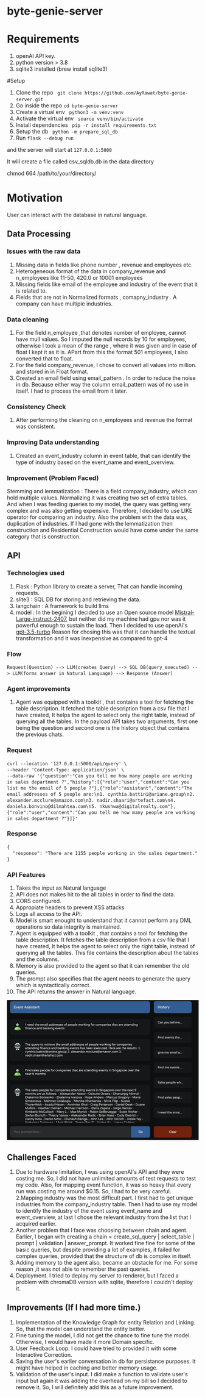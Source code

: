 # byte-genie-server
# Requirements
1. openAI API key.
2. python version > 3.8
3. sqlite3 installed (brew install sqlite3)

#Setup 
1. Clone the repo ``` git clone https://github.com/AyRawat/byte-genie-server.git```
2. Go inside the repo ``` cd byte-genie-server ```
3. Create a virtual env ``` python3 -m venv:venv```
4. Activate the virtual env ``` source venv/bin/activate```
5. Install dependencies ``` pip -r install requirements.txt```
6. Setup the db ``` python -m prepare_sql_db``` 
7. Run ```flask --debug run ```

and the server will start at ```127.0.0.1:5000```


It will create a file called csv_sqldb.db in the data directory


chmod 664 /path/to/your/directory/


# Motivation
User can interact with the database in natural language.

## Data Processing

### Issues with the raw data
1. Missing data in fields like phone number , revenue and employees etc.
2. Heterogeneous format of the data in company_revenue and n_employees like  11-50, 420.0 or 10001 employees
3. Missing fields like email of the employee and industry of the event that it is related to.
4. Fields that are not in Normalized formats , comapny_industry . A company can have multiple industries.

### Data cleaning
1. For the field n_employee ,that denotes number of employee,  cannot have mull values. So I imputed the null records by 10 for employees, otherwise I took a mean of the range , where it was given and in case of float I kept it as it is. APart from this the format 501 employees, I also converted that to float.
2. For the field company_revenue, I chose to convert all values into million. and stored in in Float format.
3. Created an email field using email_pattern . In order to reduce the noise in db. Because either way the column email_pattern was of no use in itself. I had to process the email from it later. 

### Consistency Check
1. After performing the cleaning on n_employees and revenue the format was consistent. 

### Improving Data understanding
1. Created an event_industry column in event table, that can identify the type of industry based on the event_name and event_overview.

### Improvement (Problem Faced)
Stemming and lemmatization : There is a field company_industry, which can hold multiple values. Normalizing it was creating two set of extra tables. And when I was feeding queries to my model, the query was getting very complex and was also getting expensive. Therefore, I decided to use LIKE operator for comparing an industry. Also the problem with the data was, duplication of industries. If I had gone with the lemmatization then construction and Residential Construction would have come under the same category that is construction.

## API

### Technologies used
1. Flask : Python library to create a server, That can handle incoming requests. 
2. slite3 : SQL DB for storing and retrieving the data.
3. langchain : A framework to build llms
4. model : In the begining I decided to use an Open source model [Mistral-Large-instruct-2407](https://huggingface.co/mistralai/Mistral-Large-Instruct-2407), but neither did my machine had gpu nor was it powerful enough to sustain the load. Then I decided to use openAi's [gpt-3.5-turbo](https://platform.openai.com/docs/models/gpt-3-5-turbo)
Reason for chosing this was that it can handle the textual transformation and it was inexpensive as compared to gpt-4  

### Flow
```
Request(Question) --> LLM(creates Query) --> SQL DB(query_executed) --> LLM(forms answer in Natural Language) --> Response (Answer)
```

### Agent improvements
1. Agent was equipped with a toolkit , that contains a tool for fetching the table description. It fetched the table description from a csv file that I have created, It helps the agent to select only the right table, instead of querying all the tables.
In the payload API takes two arguments, first one being the question and second one is the history object that contains the previous chats. 

### Request
```
curl --location '127.0.0.1:5000/api/query' \
--header 'Content-Type: application/json' \
--data-raw '{"question":"Can you tell me how many people are working in sales department ?","history":[{"role":"user","content":"Can you list me the email of 5 people ?"},{"role":"assistant","content":"The email addresses of 5 people are:\n1. cynthia.battini@ariane.group\n2. alexander.mcclure@amazon.com\n3. nadir.shaari@artefact.com\n4. daniela.bonvino@dilmahtea.com\n5. nkushwa@digitalrealty.com"},{"role":"user","content":"Can you tell me how many people are working in sales department ?"}]}'
```

### Response
```
{
  "response": "There are 1155 people working in the sales department."
}
```


### API Features
1. Takes the input as Natural language
2. API does not makes hit to the all tables in order to find the data.
3. CORS configured.
4. Appropiate headers to prevent XSS attacks.
5. Logs all access to the API.
6. Model is smart enought to understand that it cannot perform any DML operations so data integrity is maintained.
7. Agent is equipped with a toolkit , that contains a tool for fetching the table description. It fetches the table description from a csv file that I have created, It helps the agent to select only the right table, instead of querying all the tables. This file contains the description about the tables and the columns.
8. Memory is also provided to the agent so that it can remember the old queries.
9. The prompt also specifies that the agent needs to generate the query which is syntactically correct.
10. The API returns the answer in Natural language.

![alt text](screenshots/query-01.png)
## Challenges Faced
1. Due to hardware limitation, I was using openAI's API and they were costing me. So, I did not have unlimited amounts of test requests to test my code. Also, for mapping event function, it was so heavy that every run was costing me around $0.15. So, I had to be very careful.
2.Mapping industry was the most difficult part. I first had to get unique industries from the company_industry table. Then I had to use my model to identify the industry of the event using event_name and event_overview, at last I chose the relevant industry from the list that I acquired earlier.
3. Another problem that I face was choosing between chain and agent. Earlier, I began with creating a chain =  create_sql_query | select_table | prompt | validation | answer_prompt. It worked fine fine for some of the basic queries, but despite providing a lot of examples, it failed for complex queries, provided that the structure of db is complex in itself.
4. Adding memory to the agent also, became an obstacle for me. For some reason ,it was not able to remember the past queries. 
5. Deployment. I tried to deploy my server to renderer, but I faced a problem with chromaDB version with sqlite, therefore I couldn't deploy it.


## Improvements (If I had more time.)
1. Implementation of the Knowledge Graph for entity Relation and Linking. So, that the model can understand the entity better.
2. Fine tuning the model, I did not get the chance to fine tune the model. Otherwise, I would have made it more Domain specific.
3. User Feedback Loop. I could have tried to provided it with some Interactive Correction.
4. Saving the user's earlier conversation in db for persistance purposes. It might have helped in caching and better memory usage.
5. Validation of the user's input. I did make a function to validate user's input but again it was adding the overhead on my bill so I decided to remove it. So, I will definitely add this as a future improvement.



